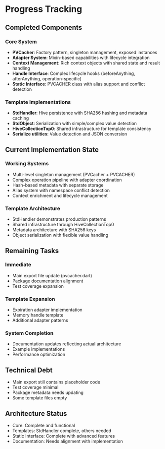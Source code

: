 # Progress Tracking

## Completed Components

### Core System
- **PVCacher**: Factory pattern, singleton management, exposed instances
- **Adapter System**: Mixin-based capabilities with lifecycle integration
- **Context Management**: Rich context objects with shared state and result handling
- **Handle Interface**: Complex lifecycle hooks (beforeAnything, afterAnything, operation-specific)
- **Static Interface**: PVCACHER class with alias support and conflict detection

### Template Implementations
- **StdHandler**: Hive persistence with SHA256 hashing and metadata caching
- **StdObject**: Serialization with simple/complex value detection
- **HiveCollectionTop0**: Shared infrastructure for template consistency
- **Serialize utilities**: Value detection and JSON conversion

## Current Implementation State

### Working Systems
- Multi-level singleton management (PVCacher + PVCACHER)
- Complex operation pipeline with adapter coordination  
- Hash-based metadata with separate storage
- Alias system with namespace conflict detection
- Context enrichment and lifecycle management

### Template Architecture
- StdHandler demonstrates production patterns
- Shared infrastructure through HiveCollectionTop0
- Metadata architecture with SHA256 keys
- Object serialization with flexible value handling

## Remaining Tasks

### Immediate
- Main export file update (pvcacher.dart)
- Package documentation alignment
- Test coverage expansion

### Template Expansion
- Expiration adapter implementation
- Memory handle template
- Additional adapter patterns

### System Completion
- Documentation updates reflecting actual architecture
- Example implementations
- Performance optimization

## Technical Debt
- Main export still contains placeholder code
- Test coverage minimal
- Package metadata needs updating
- Some template files empty

## Architecture Status
- Core: Complete and functional
- Templates: StdHandler complete, others needed
- Static Interface: Complete with advanced features
- Documentation: Needs alignment with implementation
